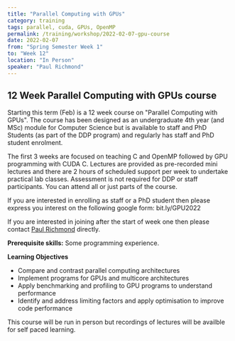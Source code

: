 ```yaml
---
title: "Parallel Computing with GPUs"
category: training
tags: parallel, cuda, GPUs, OpenMP
permalink: /training/workshop/2022-02-07-gpu-course
date: 2022-02-07
from: "Spring Semester Week 1"
to: "Week 12"
location: "In Person"
speaker: "Paul Richmond"
---
```


## 12 Week Parallel Computing with GPUs course

Starting this term (Feb) is a 12 week course on "Parallel Computing with GPUs". The course has been designed as an undergraduate 4th year (and MSc) module for Computer Science but is available to staff and PhD Students (as part of the DDP program) and regularly has staff and PhD student enrolment.

The first 3 weeks are focused on teaching C and OpenMP followed by GPU programming with CUDA C. Lectures are provided as pre-recorded mini lectures and there are 2 hours of scheduled support per week to undertake practical lab classes. Assessment is not required for DDP or staff participants. You can attend all or just parts of the course.

If you are interested in enrolling as staff or a PhD student then please express you interest on the following google form: bit.ly/GPU2022

If you are interested in joining after the start of week one then please contact [Paul Richmond](https://paulrichmond.shef.ac.uk/) directly.

**Prerequisite skills:** Some programming experience.

**Learning Objectives**
* Compare and contrast parallel computing architectures
* Implement programs for GPUs and multicore architectures
* Apply benchmarking and profiling to GPU programs to understand performance
* Identify and address limiting factors and apply optimisation to improve code performance

This course will be run in person but recordings of lectures will be availble for self paced learning.
